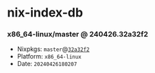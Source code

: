 # nix-index-db
### x86_64-linux/master @ 240426.32a32f2
- Nixpkgs: `master`@[`32a32f2`](https://github.com/NixOS/nixpkgs/commit/32a32f26390b4312e77bec19d4f784695afdde4d)
- Platform: `x86_64-linux`
- Date: `20240426180207`
